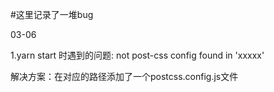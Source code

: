#这里记录了一堆bug

03-06


1.yarn start 时遇到的问题:
  not post-css config found in 'xxxxx'

  解决方案：在对应的路径添加了一个postcss.config.js文件
